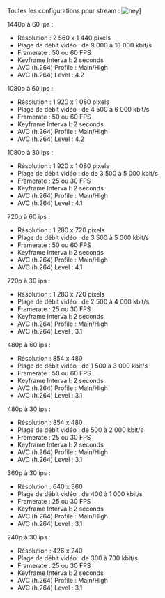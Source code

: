 Toutes les configurations pour stream : 
![hey](http://i64.tinypic.com/156zf5h.jpg)]

1440p à 60 ips : 

  - Résolution : 2 560 x 1 440 pixels
  - Plage de débit vidéo : de 9 000 à 18 000 kbit/s
  - Framerate : 50 ou 60 FPS
  - Keyframe Interva l: 2 seconds
  - AVC (h.264) Profile : Main/High
  - AVC (h.264) Level : 4.2

1080p à 60 ips :

  - Résolution : 1 920 x 1 080 pixels
  - Plage de débit vidéo : de 4 500 à 6 000 kbit/s
  - Framerate : 50 ou 60 FPS
  - Keyframe Interva l: 2 seconds
  - AVC (h.264) Profile : Main/High
  - AVC (h.264) Level : 4.2

1080p à 30 ips :

  - Résolution : 1 920 x 1 080 pixels
  - Plage de débit vidéo : de de 3 500 à 5 000 kbit/s
  - Framerate : 25 ou 30 FPS
  - Keyframe Interva l: 2 seconds
  - AVC (h.264) Profile : Main/High
  - AVC (h.264) Level : 4.1

720p à 60 ips :

  - Résolution : 1 280 x 720 pixels
  - Plage de débit vidéo : de 3 500 à 5 000 kbit/s
  - Framerate : 50 ou 60 FPS
  - Keyframe Interva l: 2 seconds
  - AVC (h.264) Profile : Main/High
  - AVC (h.264) Level : 4.1

720p à 30 ips :

  - Résolution : 1 280 x 720 pixels
  - Plage de débit vidéo : de 2 500 à 4 000 kbit/s
  - Framerate : 25 ou 30 FPS
  - Keyframe Interva l: 2 seconds
  - AVC (h.264) Profile : Main/High
  - AVC (h.264) Level : 3.1

480p à 60 ips :

  - Résolution : 854 x 480
  - Plage de débit vidéo : de 1 500 à 3 000 kbit/s
  - Framerate : 50 ou 60 FPS
  - Keyframe Interva l: 2 seconds
  - AVC (h.264) Profile : Main/High
  - AVC (h.264) Level : 3.1
  
480p à 30 ips :

  - Résolution : 854 x 480
  - Plage de débit vidéo : de 500 à 2 000 kbit/s
  - Framerate : 25 ou 30 FPS
  - Keyframe Interva l: 2 seconds
  - AVC (h.264) Profile : Main/High
  - AVC (h.264) Level : 3.1

  
360p à 30 ips :

  - Résolution : 640 x 360
  - Plage de débit vidéo :  de 400 à 1 000 kbit/s
  - Framerate : 25 ou 30 FPS
  - Keyframe Interva l: 2 seconds
  - AVC (h.264) Profile : Main/High
  - AVC (h.264) Level : 3.1

240p à 30 ips :

  - Résolution : 426 x 240
  - Plage de débit vidéo :  de 300 à 700 kbit/s
  - Framerate : 25 ou 30 FPS
  - Keyframe Interva l: 2 seconds
  - AVC (h.264) Profile : Main/High
  - AVC (h.264) Level : 3.1
